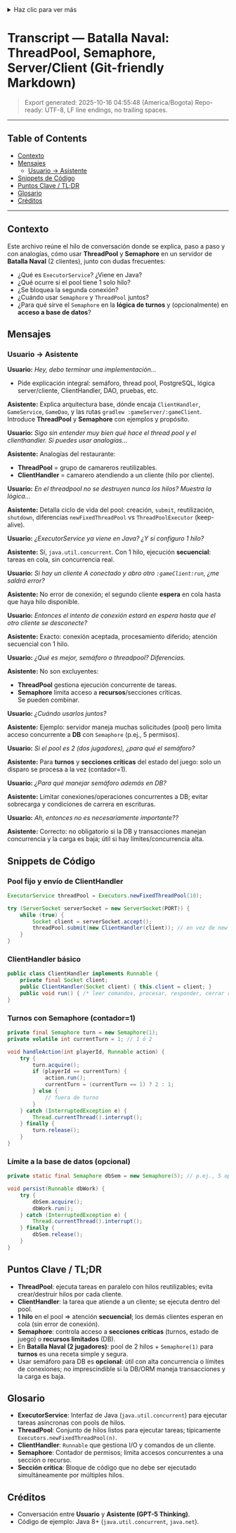 <details>
  <summary>Haz clic para ver más</summary>
  
  Aquí va el contenido que se muestra cuando se despliega el cuadro. Puedes incluir texto, imágenes o incluso listas.

  - Elemento 1
  - Elemento 2
  - Elemento 3

</details>


# Transcript — Batalla Naval: ThreadPool, Semaphore, Server/Client (Git-friendly Markdown)

> Export generated: 2025-10-16 04:55:48 (America/Bogota)
> Repo-ready: UTF-8, LF line endings, no trailing spaces.

---

## Table of Contents
- [Contexto](#contexto)
- [Mensajes](#mensajes)
  - [Usuario → Asistente](#usuario--asistente)
- [Snippets de Código](#snippets-de-código)
- [Puntos Clave / TL;DR](#puntos-clave--tldr)
- [Glosario](#glosario)
- [Créditos](#créditos)

---

## Contexto

Este archivo reúne el hilo de conversación donde se explica, paso a paso y con analogías, cómo usar **ThreadPool** y **Semaphore** en un servidor de **Batalla Naval** (2 clientes), junto con dudas frecuentes:
- ¿Qué es `ExecutorService`? ¿Viene en Java?
- ¿Qué ocurre si el pool tiene 1 solo hilo?
- ¿Se bloquea la segunda conexión?
- ¿Cuándo usar `Semaphore` y `ThreadPool` juntos?
- ¿Para qué sirve el `Semaphore` en la **lógica de turnos** y (opcionalmente) en **acceso a base de datos**?

## Mensajes

### Usuario → Asistente

**Usuario:** *Hey, debo terminar una implementación...*  
- Pide explicación integral: semáforo, thread pool, PostgreSQL, lógica server/cliente, ClientHandler, DAO, pruebas, etc.

**Asistente:** Explica arquitectura base, dónde encaja `ClientHandler`, `GameService`, `GameDao`, y las rutas `gradlew :gameServer/:gameClient`. Introduce **ThreadPool** y **Semaphore** con ejemplos y propósito.

**Usuario:** *Sigo sin entender muy bien qué hace el thread pool y el clienthandler. Si puedes usar analogías...*

**Asistente:** Analogías del restaurante:  
- **ThreadPool** = grupo de camareros reutilizables.  
- **ClientHandler** = camarero atendiendo a un cliente (hilo por cliente).

**Usuario:** *En el threadpool no se destruyen nunca los hilos? Muestra la lógica...*

**Asistente:** Detalla ciclo de vida del pool: creación, `submit`, reutilización, `shutdown`, diferencias `newFixedThreadPool` vs `ThreadPoolExecutor` (keep-alive).

**Usuario:** *¿ExecutorService ya viene en Java? ¿Y si configuro 1 hilo?*

**Asistente:** Sí, `java.util.concurrent`. Con 1 hilo, ejecución **secuencial**: tareas en cola, sin concurrencia real.

**Usuario:** *Si hay un cliente A conectado y abro otro `:gameClient:run`, ¿me saldrá error?*

**Asistente:** No error de conexión; el segundo cliente **espera** en cola hasta que haya hilo disponible.

**Usuario:** *Entonces el intento de conexión estará en espera hasta que el otro cliente se desconecte?*

**Asistente:** Exacto: conexión aceptada, procesamiento diferido; atención secuencial con 1 hilo.

**Usuario:** *¿Qué es mejor, semáforo o threadpool? Diferencias.*

**Asistente:** No son excluyentes:  
- **ThreadPool** gestiona ejecución concurrente de tareas.  
- **Semaphore** limita acceso a **recursos**/secciones críticas.  
Se pueden combinar.

**Usuario:** *¿Cuándo usarlos juntos?*

**Asistente:** Ejemplo: servidor maneja muchas solicitudes (pool) pero limita acceso concurrente a **DB** con `Semaphore` (p.ej., 5 permisos).

**Usuario:** *Si el pool es 2 (dos jugadores), ¿para qué el semáforo?*

**Asistente:** Para **turnos** y **secciones críticas** del estado del juego: solo un disparo se procesa a la vez (contador=1).

**Usuario:** *¿Para qué manejar semáforo además en DB?*

**Asistente:** Limitar conexiones/operaciones concurrentes a DB; evitar sobrecarga y condiciones de carrera en escrituras.

**Usuario:** *Ah, entonces no es necesariamente importante??*

**Asistente:** Correcto: no obligatorio si la DB y transacciones manejan concurrencia y la carga es baja; útil si hay límites/concurrencia alta.


## Snippets de Código

### Pool fijo y envío de ClientHandler
```java
ExecutorService threadPool = Executors.newFixedThreadPool(10);

try (ServerSocket serverSocket = new ServerSocket(PORT)) {
    while (true) {
        Socket client = serverSocket.accept();
        threadPool.submit(new ClientHandler(client)); // en vez de new Thread(...).start()
    }
}
```

### ClientHandler básico
```java
public class ClientHandler implements Runnable {
    private final Socket client;
    public ClientHandler(Socket client) { this.client = client; }
    public void run() { /* leer comandos, procesar, responder, cerrar recursos */ }
}
```

### Turnos con Semaphore (contador=1)
```java
private final Semaphore turn = new Semaphore(1);
private volatile int currentTurn = 1; // 1 ó 2

void handleAction(int playerId, Runnable action) {
    try {
        turn.acquire();
        if (playerId == currentTurn) {
            action.run();
            currentTurn = (currentTurn == 1) ? 2 : 1;
        } else {
            // fuera de turno
        }
    } catch (InterruptedException e) {
        Thread.currentThread().interrupt();
    } finally {
        turn.release();
    }
}
```

### Límite a la base de datos (opcional)
```java
private static final Semaphore dbSem = new Semaphore(5); // p.ej., 5 operaciones simultáneas

void persist(Runnable dbWork) {
    try {
        dbSem.acquire();
        dbWork.run();
    } catch (InterruptedException e) {
        Thread.currentThread().interrupt();
    } finally {
        dbSem.release();
    }
}
```

## Puntos Clave / TL;DR

- **ThreadPool**: ejecuta tareas en paralelo con hilos reutilizables; evita crear/destruir hilos por cada cliente.
- **ClientHandler**: la tarea que atiende a un cliente; se ejecuta dentro del pool.
- **1 hilo** en el pool ⇒ atención **secuencial**; los demás clientes esperan en cola (sin error de conexión).
- **Semaphore**: controla acceso a **secciones críticas** (turnos, estado de juego) o **recursos limitados** (DB).
- En **Batalla Naval (2 jugadores)**: pool de 2 hilos + `Semaphore(1)` para **turnos** es una receta simple y segura.
- Usar semáforo para DB es **opcional**: útil con alta concurrencia o límites de conexiones; no imprescindible si la DB/ORM maneja transacciones y la carga es baja.

## Glosario

- **ExecutorService**: Interfaz de Java (`java.util.concurrent`) para ejecutar tareas asíncronas con pools de hilos.
- **ThreadPool**: Conjunto de hilos listos para ejecutar tareas; típicamente `Executors.newFixedThreadPool(n)`.
- **ClientHandler**: `Runnable` que gestiona I/O y comandos de un cliente.
- **Semaphore**: Contador de permisos; limita accesos concurrentes a una sección o recurso.
- **Sección crítica**: Bloque de código que no debe ser ejecutado simultáneamente por múltiples hilos.

## Créditos

- Conversación entre **Usuario** y **Asistente (GPT-5 Thinking)**.
- Código de ejemplo: Java 8+ (`java.util.concurrent`, `java.net`).
